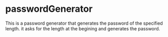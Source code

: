 # passwordGenerator
This is a password generator that generates the password of the specified length.
it asks for the length at the begining and generates the password.
